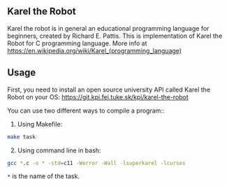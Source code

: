 ## Karel the Robot

Karel the robot is in general an educational programming language for beginners,
created by Richard E. Pattis. This is implementation of Karel the Robot for C
programming language. More info at https://en.wikipedia.org/wiki/Karel_(programming_language)


## Usage

First, you need to install an open source university API called Karel the Robot on your OS:
https://git.kpi.fei.tuke.sk/kpi/karel-the-robot

You can use two different ways to compile a program::
1.  Using Makefile:
```bash
make task
```
2.  Using command line in bash:
```bash
gcc *.c -o * -std=c11 -Werror -Wall -lsuperkarel -lcurses
```
`*` is the name of the task.
